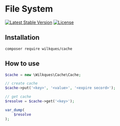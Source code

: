 # File System

[![Latest Stable Version](https://poser.pugx.org/wilkques/cache/v/stable)](https://packagist.org/packages/wilkques/cache)
[![License](https://poser.pugx.org/wilkques/cache/license)](https://packagist.org/packages/wilkques/cache)

## Installation
`composer require wilkques/cache`

## How to use
```php
$cache = new \Wilkques\Cache\Cache;

// create cache
$cache->put('<key>', '<value>', '<expire secord>');

// get cache
$resolve = $cache->get('<key>');

var_dump(
    $resolve
);
```